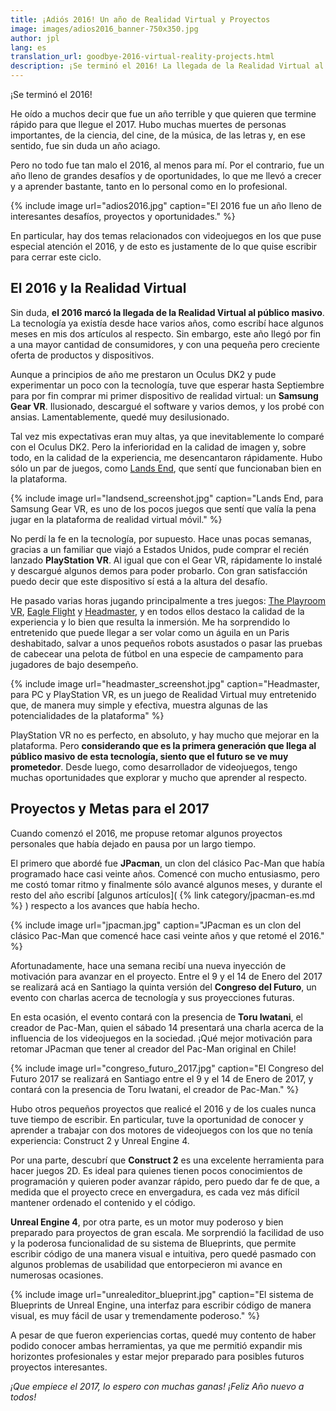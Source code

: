 ```yaml
---
title: ¡Adiós 2016! Un año de Realidad Virtual y Proyectos
image: images/adios2016_banner-750x350.jpg
author: jpl
lang: es
translation_url: goodbye-2016-virtual-reality-projects.html
description: ¡Se terminó el 2016! La llegada de la Realidad Virtual al público masivo, interesantes proyectos y grandes oportunidades para el 2017.
---
```


¡Se terminó el 2016!

He oído a muchos decir que fue un año terrible y que quieren que termine rápido para que llegue el 2017. Hubo muchas muertes de personas importantes, de la ciencia, del cine, de la música, de las letras y, en ese sentido, fue sin duda un año aciago.

Pero no todo fue tan malo el 2016, al menos para mí. Por el contrario, fue un año lleno de grandes desafíos y de oportunidades, lo que me llevó a crecer y a aprender bastante, tanto en lo personal como en lo profesional.

{% include image url="adios2016.jpg" caption="El 2016 fue un año lleno de interesantes desafíos, proyectos y oportunidades." %}

En particular, hay dos temas relacionados con videojuegos en los que puse especial atención el 2016, y de esto es justamente de lo que quise escribir para cerrar este ciclo.

## El 2016 y la Realidad Virtual

Sin duda, **el 2016 marcó la llegada de la Realidad Virtual al público masivo**. La tecnología ya existía desde hace varios años, como escribí hace algunos meses en mis dos artículos al respecto. Sin embargo, este año llegó por fin a una mayor cantidad de consumidores, y con una pequeña pero creciente oferta de productos y dispositivos.

Aunque a principios de año me prestaron un Oculus DK2 y pude experimentar un poco con la tecnología, tuve que esperar hasta Septiembre para por fin comprar mi primer dispositivo de realidad virtual: un **Samsung Gear VR**. Ilusionado, descargué el software y varios demos, y los probé con ansias. Lamentablemente, quedé muy desilusionado.

Tal vez mis expectativas eran muy altas, ya que inevitablemente lo comparé con el Oculus DK2. Pero la inferioridad en la calidad de imagen y, sobre todo, en la calidad de la experiencia, me desencantaron rápidamente. Hubo sólo un par de juegos, como [Lands End](http://www.landsendgame.com/), que sentí que funcionaban bien en la plataforma.

{% include image url="landsend_screenshot.jpg" caption="Lands End, para Samsung Gear VR, es uno de los pocos juegos que sentí que valía la pena jugar en la plataforma de realidad virtual móvil." %}

No perdí la fe en la tecnología, por supuesto. Hace unas pocas semanas, gracias a un familiar que viajó a Estados Unidos, pude comprar el recién lanzado **PlayStation VR**. Al igual que con el Gear VR, rápidamente lo instalé y descargué algunos demos para poder probarlo. Con gran satisfacción puedo decir que este dispositivo sí está a la altura del desafío.

He pasado varias horas jugando principalmente a tres juegos: [The Playroom VR](https://www.playstation.com/es-es/games/the-playroom-vr-ps4/), [Eagle Flight](https://www.ubisoft.com/es-MX/game/eagle-flight/) y [Headmaster](http://headmastergame.com/), y en todos ellos destaco la calidad de la experiencia y lo bien que resulta la inmersión. Me ha sorprendido lo entretenido que puede llegar a ser volar como un águila en un Paris deshabitado, salvar a unos pequeños robots asustados o pasar las pruebas de cabecear una pelota de fútbol en una especie de campamento para jugadores de bajo desempeño.

{% include image url="headmaster_screenshot.jpg" caption="Headmaster, para PC y PlayStation VR, es un juego de Realidad Virtual muy entretenido que, de manera muy simple y efectiva, muestra algunas de las potencialidades de la plataforma" %}

PlayStation VR no es perfecto, en absoluto, y hay mucho que mejorar en la plataforma. Pero **considerando que es la primera generación que llega al público masivo de esta tecnología, siento que el futuro se ve muy prometedor**. Desde luego, como desarrollador de videojuegos, tengo muchas oportunidades que explorar y mucho que aprender al respecto.

## Proyectos y Metas para el 2017

Cuando comenzó el 2016, me propuse retomar algunos proyectos personales que había dejado en pausa por un largo tiempo.

El primero que abordé fue **JPacman**, un clon del clásico Pac-Man que había programado hace casi veinte años. Comencé con mucho entusiasmo, pero me costó tomar ritmo y finalmente sólo avancé algunos meses, y durante el resto del año escribí [algunos artículos]( {% link category/jpacman-es.md %} ) respecto a los avances que había hecho.

{% include image url="jpacman.jpg" caption="JPacman es un clon del clásico Pac-Man que comencé hace casi veinte años y que retomé el 2016." %}

Afortunadamente, hace una semana recibí una nueva inyección de motivación para avanzar en el proyecto. Entre el 9 y el 14 de Enero del 2017 se realizará acá en Santiago la quinta versión del **Congreso del Futuro**, un evento con charlas acerca de tecnología y sus proyecciones futuras.

En esta ocasión, el evento contará con la presencia de **Toru Iwatani**, el creador de Pac-Man, quien el sábado 14 presentará una charla acerca de la influencia de los videojuegos en la sociedad. ¡Qué mejor motivación para retomar JPacman que tener al creador del Pac-Man original en Chile!

{% include image url="congreso_futuro_2017.jpg" caption="El Congreso del Futuro 2017 se realizará en Santiago entre el 9 y el 14 de Enero de 2017, y contará con la presencia de Toru Iwatani, el creador de Pac-Man." %}

Hubo otros pequeños proyectos que realicé el 2016 y de los cuales nunca tuve tiempo de escribir. En particular, tuve la oportunidad de conocer y aprender a trabajar con dos motores de videojuegos con los que no tenía experiencia: Construct 2 y Unreal Engine 4.

Por una parte, descubrí que **Construct 2** es una excelente herramienta para hacer juegos 2D. Es ideal para quienes tienen pocos conocimientos de programación y quieren poder avanzar rápido, pero puedo dar fe de que, a medida que el proyecto crece en envergadura, es cada vez más difícil mantener ordenado el contenido y el código.

**Unreal Engine 4**, por otra parte, es un motor muy poderoso y bien preparado para proyectos de gran escala. Me sorprendió la facilidad de uso y la poderosa funcionalidad de su sistema de Blueprints, que permite escribir código de una manera visual e intuitiva, pero quedé pasmado con algunos problemas de usabilidad que entorpecieron mi avance en numerosas ocasiones.

{% include image url="unrealeditor_blueprint.jpg" caption="El sistema de Blueprints de Unreal Engine, una interfaz para escribir código de manera visual, es muy fácil de usar y tremendamente poderoso." %}

A pesar de que fueron experiencias cortas, quedé muy contento de haber podido conocer ambas herramientas, ya que me permitió expandir mis horizontes profesionales y estar mejor preparado para posibles futuros proyectos interesantes.

*¡Que empiece el 2017, lo espero con muchas ganas! ¡Feliz Año nuevo a todos!*
